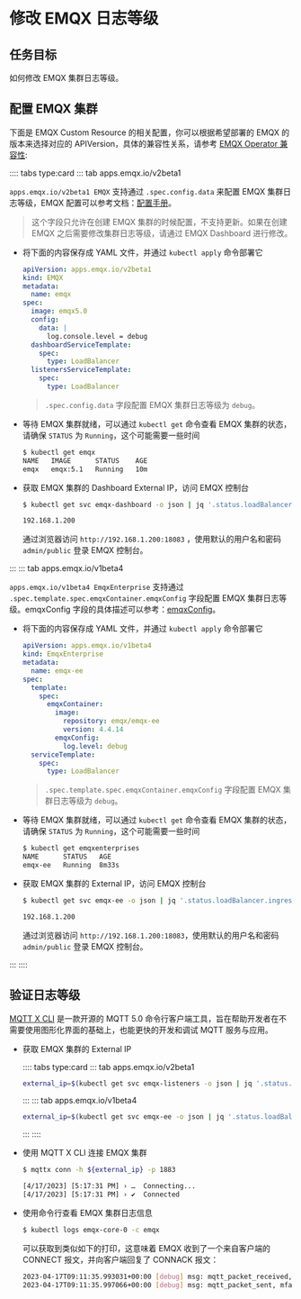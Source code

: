 # 修改 EMQX 日志等级

## 任务目标

如何修改 EMQX 集群日志等级。

## 配置 EMQX 集群

下面是 EMQX Custom Resource 的相关配置，你可以根据希望部署的 EMQX 的版本来选择对应的 APIVersion，具体的兼容性关系，请参考 [EMQX Operator 兼容性](../index.md):

:::: tabs type:card
::: tab apps.emqx.io/v2beta1

`apps.emqx.io/v2beta1 EMQX` 支持通过 `.spec.config.data` 来配置 EMQX 集群日志等级，EMQX 配置可以参考文档：[配置手册](https://www.emqx.io/docs/zh/v5.1/configuration/configuration-manual.html#%E8%8A%82%E7%82%B9%E8%AE%BE%E7%BD%AE)。

> 这个字段只允许在创建 EMQX 集群的时候配置，不支持更新。如果在创建 EMQX 之后需要修改集群日志等级，请通过 EMQX Dashboard 进行修改。

+ 将下面的内容保存成 YAML 文件，并通过 `kubectl apply` 命令部署它

  ```yaml
  apiVersion: apps.emqx.io/v2beta1
  kind: EMQX
  metadata:
    name: emqx
  spec:
    image: emqx5.0
    config:
      data: |
        log.console.level = debug
    dashboardServiceTemplate:
      spec:
        type: LoadBalancer
    listenersServiceTemplate:
      spec:
        type: LoadBalancer
  ```

  > `.spec.config.data` 字段配置 EMQX 集群日志等级为 `debug`。

+ 等待 EMQX 集群就绪，可以通过 `kubectl get` 命令查看 EMQX 集群的状态，请确保 `STATUS` 为 `Running`，这个可能需要一些时间

  ```bash
  $ kubectl get emqx
  NAME   IMAGE      STATUS    AGE
  emqx   emqx:5.1   Running   10m
  ```

+ 获取 EMQX 集群的 Dashboard External IP，访问 EMQX 控制台

  ```bash
  $ kubectl get svc emqx-dashboard -o json | jq '.status.loadBalancer.ingress[0].ip'

  192.168.1.200
  ```

  通过浏览器访问 `http://192.168.1.200:18083` ，使用默认的用户名和密码 `admin/public` 登录 EMQX 控制台。

:::
::: tab apps.emqx.io/v1beta4

`apps.emqx.io/v1beta4 EmqxEnterprise` 支持通过 `.spec.template.spec.emqxContainer.emqxConfig` 字段配置 EMQX 集群日志等级。emqxConfig 字段的具体描述可以参考：[emqxConfig](../reference/v1beta4-reference.md#emqxtemplatespec)。

+ 将下面的内容保存成 YAML 文件，并通过 `kubectl apply` 命令部署它

  ```yaml
  apiVersion: apps.emqx.io/v1beta4
  kind: EmqxEnterprise
  metadata:
    name: emqx-ee
  spec:
    template:
      spec:
        emqxContainer:
          image:
            repository: emqx/emqx-ee
            version: 4.4.14
          emqxConfig:
            log.level: debug
    serviceTemplate:
      spec:
        type: LoadBalancer
  ```

  > `.spec.template.spec.emqxContainer.emqxConfig` 字段配置 EMQX 集群日志等级为 `debug`。

+ 等待 EMQX 集群就绪，可以通过 `kubectl get` 命令查看 EMQX 集群的状态，请确保 `STATUS` 为 `Running`，这个可能需要一些时间

  ```bash
  $ kubectl get emqxenterprises
  NAME      STATUS   AGE
  emqx-ee   Running  8m33s
  ```

+ 获取 EMQX 集群的 External IP，访问 EMQX 控制台

  ```bash
  $ kubectl get svc emqx-ee -o json | jq '.status.loadBalancer.ingress[0].ip'

  192.168.1.200
  ```

  通过浏览器访问 `http://192.168.1.200:18083`，使用默认的用户名和密码 `admin/public` 登录 EMQX 控制台。

:::
::::

## 验证日志等级

[MQTT X CLI](https://mqttx.app/zh/cli) 是一款开源的 MQTT 5.0 命令行客户端工具，旨在帮助开发者在不需要使用图形化界面的基础上，也能更快的开发和调试 MQTT 服务与应用。

+ 获取 EMQX 集群的 External IP

  :::: tabs type:card
  ::: tab apps.emqx.io/v2beta1

  ```bash
  external_ip=$(kubectl get svc emqx-listeners -o json | jq '.status.loadBalancer.ingress[0].ip')
  ```
  :::
  ::: tab apps.emqx.io/v1beta4

  ```bash
  external_ip=$(kubectl get svc emqx-ee -o json | jq '.status.loadBalancer.ingress[0].ip')
  ```
  :::
  ::::

+ 使用 MQTT X CLI 连接 EMQX 集群

  ```bash
  $ mqttx conn -h ${external_ip} -p 1883

  [4/17/2023] [5:17:31 PM] › …  Connecting...
  [4/17/2023] [5:17:31 PM] › ✔  Connected
  ```

+ 使用命令行查看 EMQX 集群日志信息

  ```bash
  $ kubectl logs emqx-core-0 -c emqx
  ```

  可以获取到类似如下的打印，这意味着 EMQX 收到了一个来自客户端的 CONNECT 报文，并向客户端回复了 CONNACK 报文：

  ```bash
  2023-04-17T09:11:35.993031+00:00 [debug] msg: mqtt_packet_received, mfa: emqx_channel:handle_in/2, line: 360, peername: 218.190.230.144:59457, clientid: mqttx_322680d9, packet: CONNECT(Q0, R0, D0, ClientId=mqttx_322680d9, ProtoName=MQTT, ProtoVsn=5, CleanStart=true, KeepAlive=30, Username=undefined, Password=), tag: MQTT
  2023-04-17T09:11:35.997066+00:00 [debug] msg: mqtt_packet_sent, mfa: emqx_connection:serialize_and_inc_stats_fun/1, line: 872, peername: 218.190.230.144:59457, clientid: mqttx_322680d9, packet: CONNACK(Q0, R0, D0, AckFlags=0, ReasonCode=0), tag: MQTT
  ```


